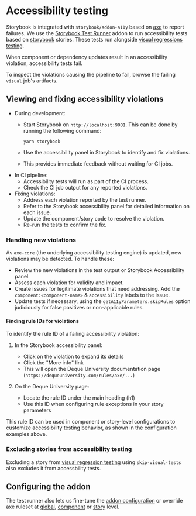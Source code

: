 # Accessibility testing

Storybook is integrated with `storybook/addon-a11y` based on
[axe](https://github.com/dequelabs/axe-core) to report failures.
We use the [Storybook Test Runner](https://github.com/storybookjs/test-runner)
addon to run accessibility tests based on [storybook](https://github.com/storybookjs/storybook) stories.
These tests run alongside [visual regressions testing](doc/contributing/visual_testing.md).

When component or dependency updates result in an accessibility violation, accessibility tests fail.

To inspect the violations causing the pipeline to fail, browse the failing `visual` job's artifacts.

## Viewing and fixing accessibility violations

* During development:
  * Start Storybook on `http://localhost:9001`.
    This can be done by running the following command:

    ```shell
    yarn storybook
    ```

  * Use the accessibility panel in Storybook to identify and fix violations.
  * This provides immediate feedback without waiting for CI jobs.
* In CI pipeline:
  * Accessibility tests will run as part of the CI process.
  * Check the CI job output for any reported violations.
* Fixing violations:
  * Address each violation reported by the test runner.
  * Refer to the Storybook accessibility panel for detailed information on each issue.
  * Update the component/story code to resolve the violation.
  * Re-run the tests to confirm the fix.

### Handling new violations

As `axe-core` (the underlying accessibility testing engine) is updated, new violations may be detected.
To handle these:

* Review the new violations in the test output or Storybook Accessibility panel.
* Assess each violation for validity and impact.
* Create issues for legitimate violations that need addressing.
  Add the `component:<component-name>` & `accessibility` labels to the issue.
* Update tests if necessary, using the `getA11yParameters.skipRules` option
  judiciously for false positives or non-applicable rules.

#### Finding rule IDs for violations

To identify the rule ID of a failing accessibility violation:

1. In the Storybook accessibility panel:
   * Click on the violation to expand its details
   * Click the "More info" link
   * This will open the Deque University documentation page (`https://dequeuniversity.com/rules/axe/...`)

2. On the Deque University page:
   * Locate the rule ID under the main heading (h1)
   * Use this ID when configuring rule exceptions in your story parameters

This rule ID can be used in component or story-level configurations to customize accessibility
testing behavior, as shown in the configuration examples above.

### Excluding stories from accessibility testing

Excluding a story from [visual regression testing](doc/contributing/visual_testing.md#excluding-stories-from-visual-testing)
using `skip-visual-tests` also excludes it from accessbility tests.

## Configuring the addon

The test runner also lets us fine-tune the [addon configuration](https://storybook.js.org/docs/writing-tests/accessibility-testing#configure)
or override axe ruleset at [global](https://storybook.js.org/docs/writing-tests/accessibility-testing#global-a11y-configuration),
[component](https://storybook.js.org/docs/writing-tests/accessibility-testing#component-level-a11y-configuration)
or [story](https://storybook.js.org/docs/writing-tests/accessibility-testing#story-level-a11y-configuration)
level.
